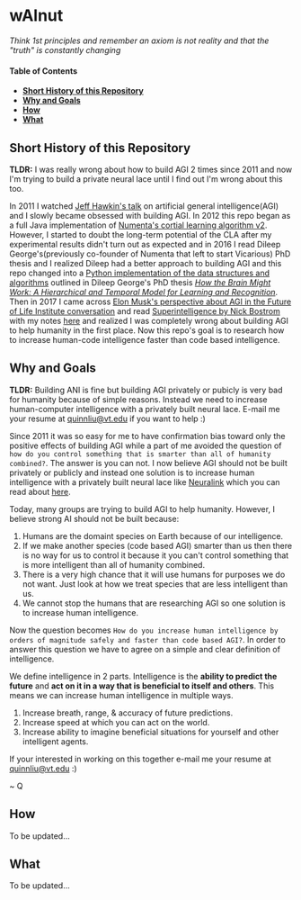 # wAlnut

*Think 1st principles and remember an axiom is not reality and that the "truth" is constantly changing*  

#### Table of Contents
- **[Short History of this Repository](#short-history-of-this-repository)**
- **[Why and Goals](#why-and-goals)**
- **[How](#how)**
- **[What](#what)**

## Short History of this Repository
<b>TLDR:</b> I was really wrong about how to build AGI 2 times since 2011 and now I'm trying to build a private neural lace until I find out I'm wrong about this too. 

In 2011 I watched [Jeff Hawkin's talk](https://www.ted.com/talks/jeff_hawkins_on_how_brain_science_will_change_computing) on 
artificial general intelligence(AGI) and I slowly became obsessed with building AGI. In 2012 this repo began as 
a full Java implementation of [Numenta's cortial learning algorithm v2](https://github.com/WalnutiQ/wAlnut/tree/4341e25d1fbd33a75708c4d428e3afc75f3fefe7). However, I started to doubt the long-term potential of the CLA after my experimental results didn't turn out as expected and in 2016 I read Dileep George's(previously 
co-founder of Numenta that left to start Vicarious) PhD thesis and I realized Dileep had a better approach to building AGI and 
this repo changed into a [Python implementation of the data structures and algorithms](https://github.com/WalnutiQ/wAlnut/tree/03093e1944bf1ff25a1c2cac672d5933f93fba78) outlined in Dileep George's PhD thesis 
[*How the Brain Might Work: A Hierarchical and Temporal Model for Learning and Recognition*](https://github.com/WalnutiQ/papers/blob/master/Dileep_George_PGM/HowTheBrainMightWork.pdf). Then in 2017 I came across [Elon Musk's perspective about AGI in the Future of Life Institute conversation](https://youtu.be/h0962biiZa4)
and read [Superintelligence by Nick Bostrom](https://www.amazon.com/Superintelligence-Dangers-Strategies-Nick-Bostrom/dp/1501227742) with my notes [here](https://github.com/WalnutiQ/wAlnut/issues/345) and realized I was completely wrong 
about building AGI to help humanity in the first place. Now this repo's goal is to research how to increase human-code 
intelligence faster than code based intelligence. 

## Why and Goals

<b>TLDR:</b> Building ANI is fine but building AGI privately or pubicly is very bad for humanity because of simple reasons. 
Instead we need to increase human-computer intelligence with a privately built neural lace.  E-mail me your resume at 
quinnliu@vt.edu if you want to help :)

Since 2011 it was so easy for me to have confirmation bias toward only the positive effects of building AGI while a part of me 
avoided the question of `how do you control something that is smarter than all of humanity combined?`. The answer is you can 
not. I now believe AGI should not be built privately or publicly and instead one solution is to increase human intelligence 
with a privately built neural lace like [Neuralink](https://neuralink.com/) which you can read about [here](http://waitbutwhy.com/2017/04/neuralink.html). 

Today, many groups are trying to build AGI to help humanity. However, I believe strong AI should not be built because:

1. Humans are the domaint species on Earth because of our intelligence.
2. If we make another species (code based AGI) smarter than us then there is no way for us to control it 
   because it you can't control something that is more intelligent than all of humanity combined.
3. There is a very high chance that it will use humans for purposes we do not want. Just look at how we treat species 
   that are less intelligent than us.
4. We cannot stop the humans that are researching AGI so one solution is to increase human intelligence.

Now the question becomes `How do you increase human intelligence by orders of magnitude safely and faster than code based AGI?`. In order to answer this question we have to agree on a simple and clear definition of intelligence. 

We define intelligence in 2 parts. Intelligence is the <b>ability to predict the future</b> and <b>act on it in a way that is
beneficial to itself and others</b>. This means we can increase human intelligence in multiple ways. 

1. Increase breath, range, & accuracy of future predictions.  
2. Increase speed at which you can act on the world.
3. Increase ability to imagine beneficial situations for yourself and other intelligent agents.

If your interested in working on this together e-mail me your resume at quinnliu@vt.edu :)

~ Q

## How
To be updated...

## What
To be updated...
